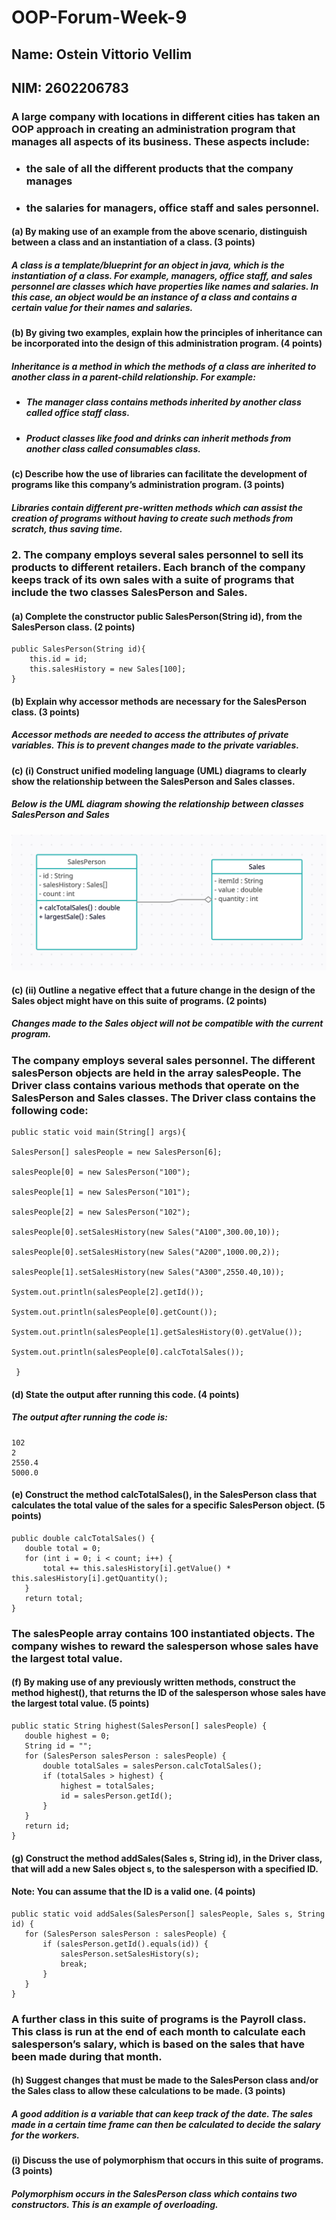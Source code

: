 # OOP-Forum-Week-9
## Name: Ostein Vittorio Vellim
## NIM: 2602206783
### A large company with locations in different cities has taken an OOP approach in creating an administration program that manages all aspects of its business. These aspects include:
- ### the sale of all the different products that the company manages
- ### the salaries for managers, office staff and sales personnel.

#### (a) By making use of an example from the above scenario, distinguish between a class and an instantiation of a class. (3 points)
##### A class is a template/blueprint for an object in java, which is the instantiation of a class. For example, managers, office staff, and sales personnel are classes which have properties like names and salaries. In this case, an object would be an instance of a class and contains a certain value for their names and salaries.

#### (b) By giving two examples, explain how the principles of inheritance can be incorporated into the design of this administration program. (4 points)
##### Inheritance is a method in which the methods of a class are inherited to another class in a parent-child relationship. For example: 
- ##### The manager class contains methods inherited by another class called office staff class.
- ##### Product classes like food and drinks can inherit methods from another class called consumables class.

#### (c) Describe how the use of libraries can facilitate the development of programs like this company’s administration program. (3 points)
##### Libraries contain different pre-written methods which can assist the creation of programs without having to create such methods from scratch, thus saving time.


### 2. The company employs several sales personnel to sell its products to different retailers. Each branch of the company keeps track of its own sales with a suite of programs that include the two classes SalesPerson and Sales.

#### (a) Complete the constructor public SalesPerson(String id), from the SalesPerson class. (2 points)

```
public SalesPerson(String id){
    this.id = id;
    this.salesHistory = new Sales[100];
}
```

#### (b) Explain why accessor methods are necessary for the SalesPerson class. (3 points)
##### Accessor methods are needed to access the attributes of private variables. This is to prevent changes made to the private variables.

#### (c) (i) Construct unified modeling language (UML) diagrams to clearly show the relationship between the SalesPerson and Sales classes.
##### Below is the UML diagram showing the relationship between classes SalesPerson and Sales
![UML](images/UMLDiagram.png "UML Diagram")

#### (c) (ii) Outline a negative effect that a future change in the design of the Sales object might have on this suite of programs. (2 points)
##### Changes made to the Sales object will not be compatible with the current program.

### The company employs several sales personnel. The different salesPerson objects are held in the array salesPeople. The Driver class contains various methods that operate on the SalesPerson and Sales classes. The Driver class contains the following code:
```
public static void main(String[] args){

SalesPerson[] salesPeople = new SalesPerson[6];

salesPeople[0] = new SalesPerson("100");

salesPeople[1] = new SalesPerson("101");

salesPeople[2] = new SalesPerson("102");

salesPeople[0].setSalesHistory(new Sales("A100",300.00,10));

salesPeople[0].setSalesHistory(new Sales("A200",1000.00,2));

salesPeople[1].setSalesHistory(new Sales("A300",2550.40,10));

System.out.println(salesPeople[2].getId());

System.out.println(salesPeople[0].getCount());

System.out.println(salesPeople[1].getSalesHistory(0).getValue());

System.out.println(salesPeople[0].calcTotalSales());

 }
```

#### (d) State the output after running this code. (4 points)
##### The output after running the code is: 
```
102
2
2550.4
5000.0
```

#### (e) Construct the method calcTotalSales(), in the SalesPerson class that calculates the total value of the sales for a specific SalesPerson object. (5 points)

```
public double calcTotalSales() {
   double total = 0;
   for (int i = 0; i < count; i++) {
       total += this.salesHistory[i].getValue() * this.salesHistory[i].getQuantity();
   }
   return total;
}
```

### The salesPeople array contains 100 instantiated objects. The company wishes to reward the salesperson whose sales have the largest total value.

#### (f) By making use of any previously written methods, construct the method highest(), that returns the ID of the salesperson whose sales have the largest total value. (5 points)

```
public static String highest(SalesPerson[] salesPeople) {
   double highest = 0;
   String id = "";
   for (SalesPerson salesPerson : salesPeople) {
       double totalSales = salesPerson.calcTotalSales();
       if (totalSales > highest) {
           highest = totalSales;
           id = salesPerson.getId();
       }
   }
   return id;
}
```

#### (g) Construct the method addSales(Sales s, String id), in the Driver class, that will add a new Sales object s, to the salesperson with a specified ID.
#### Note: You can assume that the ID is a valid one. (4 points)

```
public static void addSales(SalesPerson[] salesPeople, Sales s, String id) {
   for (SalesPerson salesPerson : salesPeople) {
       if (salesPerson.getId().equals(id)) {
           salesPerson.setSalesHistory(s);
           break;
       }
   }
}
```

### A further class in this suite of programs is the Payroll class. This class is run at the end of each month to calculate each salesperson’s salary, which is based on the sales that have been made during that month.

#### (h) Suggest changes that must be made to the SalesPerson class and/or the Sales class to allow these calculations to be made. (3 points)
##### A good addition is a variable that can keep track of the date. The sales made in a certain time frame can then be calculated to decide the salary for the workers.
#### (i) Discuss the use of polymorphism that occurs in this suite of programs. (3 points)
##### Polymorphism occurs in the SalesPerson class which contains two constructors. This is an example of overloading.






